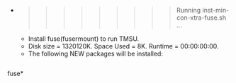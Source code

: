 * >>>>>>>>> Running inst-min-con-xtra-fuse.sh ...
  * Install fuse(fusermount) to run TMSU.
  * Disk size = 1320120K. Space Used = 8K. Runtime = 00:00:00:00.
  * The following NEW packages will be installed:
  ```bash
fuse*
  ```
